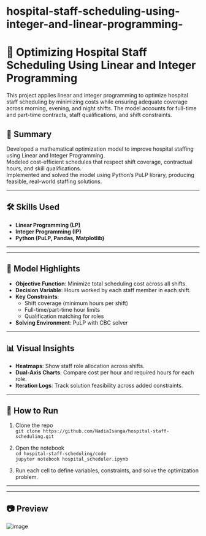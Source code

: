 # hospital-staff-scheduling-using-integer-and-linear-programming-
# 🏥 Optimizing Hospital Staff Scheduling Using Linear and Integer Programming

This project applies linear and integer programming to optimize hospital staff scheduling by minimizing costs while ensuring adequate coverage across morning, evening, and night shifts. The model accounts for full-time and part-time contracts, staff qualifications, and shift constraints.



## 📌 Summary

Developed a mathematical optimization model to improve hospital staffing using Linear and Integer Programming.  
Modeled cost-efficient schedules that respect shift coverage, contractual hours, and skill qualifications.  
Implemented and solved the model using Python’s PuLP library, producing feasible, real-world staffing solutions.

---

## 🛠️ Skills Used

- **Linear Programming (LP)**
- **Integer Programming (IP)**
- **Python (PuLP, Pandas, Matplotlib)**
  
---


---

## 🧠 Model Highlights

- **Objective Function**: Minimize total scheduling cost across all shifts.
- **Decision Variable**: Hours worked by each staff member in each shift.
- **Key Constraints**:
  - Shift coverage (minimum hours per shift)
  - Full-time/part-time hour limits
  - Qualification matching for roles
- **Solving Environment**: PuLP with CBC solver

---

## 📊 Visual Insights

- **Heatmaps**: Show staff role allocation across shifts.
- **Dual-Axis Charts**: Compare cost per hour and required hours for each role.
- **Iteration Logs**: Track solution feasibility across added constraints.

---

## 🚀 How to Run

1. Clone the repo  
   `git clone https://github.com/NadiaIsanga/hospital-staff-scheduling.git`

2. Open the notebook  
   `cd hospital-staff-scheduling/code`  
   `jupyter notebook hospital_scheduler.ipynb`

3. Run each cell to define variables, constraints, and solve the optimization problem.

---


---

## 📷 Preview

![image](https://github.com/user-attachments/assets/75d790f2-d69c-4785-a9f5-39d8dd1f5eec)

